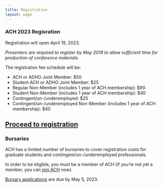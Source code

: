 ```yaml
---
title: Registration
layout: page
---
```

### ACH 2023 Regisration

Registration will open April 19, 2023. 

*Presenters are required to register by May 2019 to allow sufficient time for production of conference materials.*

The registration fee schedule will be:

* ACH or ADHO Joint Member: $50
* Student ACH or ADHO Joint Member: $25
* Regular Non-Member (includes 1 year of ACH membership): $90 
* Student Non-Member (includes 1 year of ACH membership): $40  
* Contingent/un-/underemployed: $25
* Contingent/un-/underemployed Non-Member (includes 1 year of ACH membership): $40

## [Proceed to registration](https://members.ach.org/civicrm/event/info/?id=20&reset=1)

### Bursaries

ACH has a limited number of bursaries to cover registration costs for graduate students and contingent/un-/underemployed professionals. 

In order to be eligible, you must be a member of ACH (if you’re not yet a member, you can [join ACH](https://ach.org/membership/) now). 

[Bursary applications](https://tinyurl.com/ACH2023Bursaries) are due by May 5, 2023.